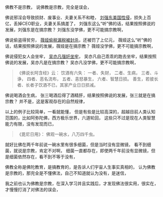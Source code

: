 佛教不是宗教，
说佛教是宗教，完全是误会，

佛说邪淫会导致损财、废事业、夫妻关系不和睦，
 [刘强东美国性侵](https://www.kancloud.cn/luojiangtao/foshuoxinwen/2629199)，损失上百亿，丢掉CEO职业，夫妻关系搞差了，
刘强东这么“听”佛的话，结果按照佛说的发展，刘强东是在搞宗教？
刘强东没学佛，更不可能搞宗教啊，

佛说偷盗得贫穷，
 [薇娅偷税漏税被封杀](https://www.kancloud.cn/luojiangtao/foshuoxinwen/2629201)，还被罚了上亿元，
薇娅这么“听”佛的话，结果按照佛说的发展，薇娅是在搞宗教？
薇娅没学佛，更不可能搞宗教啊，

佛说侵犯女人会坐牢，
 [吴亦凡强奸坐牢](https://www.kancloud.cn/luojiangtao/foshuoxinwen/2640702)，
吴亦凡自己乖乖的跑去坐牢，结果按照佛说的发展，吴亦凡是在搞宗教？
吴亦凡没学佛，更不可能搞宗教啊，

> 《佛说长阿含经》云：
>  饮酒有六失： 
> 一者、失财， 
> 二者、生病，
>  三者、斗诤， 
> 四者、恶名流布，
>  五者、恚怒暴生， 
> 六者、智慧日损。 
> 善生，若彼长者、长者子饮酒不已，其家产业日日损减。

佛说喝酒会生病，
张三喝酒后得了酒精肝，结果按照佛说的发展，张三就是在搞宗教？
并不是，这是客观存在的自然规律，

以上的例子比较简单，一看就能懂，
但是有些是比较高深的，超越目前人类认知范围的，比如阿弥陀佛，西方极乐世界，六道轮回，
这些只不过是现在人类智慧能力有限，没有发现而已，

> 《毘尼日用》：
> 佛观一碗水，八万四千虫。

就好比佛在两千年前说一碗水里有很多细菌，但是当时没有显微镜，
看不到细菌，就说是宗教，肯定不对啊，
细菌一直都存在，即使两千年前没有显微镜，但是细菌依然存在，看不到不等于没有，

佛教全称是佛陀教育，是搞教育的，是告诉人们宇宙人生事实真相的，
认为佛教是宗教的，那完全是不懂佛法，自己不知道就认为没有，是迷信，

我之前也认为佛教是宗教，在深入学习并且实践后，才发现佛法很实用，很实在，
才慢慢打消了对佛法的误会，






